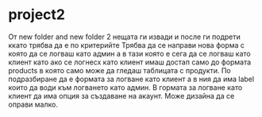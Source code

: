 # project2
От new folder and new folder 2 нещата ги извади и после ги подрети ккато трябва да е по критерийте
Трябва да се направи нова форма с която да се логваш като админ а в тази която е сега да се логваш като клиент като ако се логнесх като клиент имаш достап само до формата products в която само може да гледаш таблицата с продукти. По подразбиране да е формата за логване като клиент а в ния да има label които да води към логването като админ. В гормата за логване като клиент да има опция за създаване на акаунт. Може дизайна да се оправи малко.
